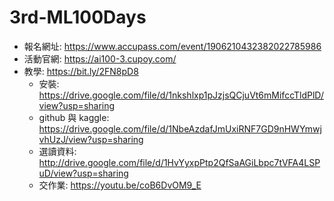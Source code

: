 ﻿# 3rd-ML100Days

* 報名網址: https://www.accupass.com/event/1906210432382022785986
* 活動官網: https://ai100-3.cupoy.com/
* 教學: https://bit.ly/2FN8pD8
	* 安裝: https://drive.google.com/file/d/1nkshlxp1pJzjsQCjuVt6mMifccTldPlD/view?usp=sharing
	* github 與 kaggle: https://drive.google.com/file/d/1NbeAzdafJmUxiRNF7GD9nHWYmwjvhUzJ/view?usp=sharing
	* 選讀資料: http://drive.google.com/file/d/1HvYyxpPtp2QfSaAGiLbpc7tVFA4LSPuD/view?usp=sharing
	* 交作業: https://youtu.be/coB6DvOM9_E
